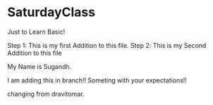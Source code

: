 # SaturdayClass
Just to Learn Basic!

Step 1: This is my first Addition to this file.
Step 2: This is my Second Addition to this file 


My Name is Sugandh.


I am adding this in branch!!
Someting with your expectations!!


changing from dravitomar.

